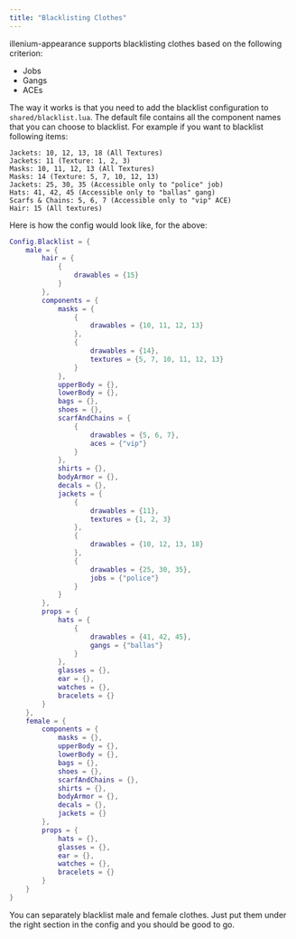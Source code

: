 ```yaml
---
title: "Blacklisting Clothes"
---
```


illenium-appearance supports blacklisting clothes based on the following criterion:

- Jobs
- Gangs
- ACEs

The way it works is that you need to add the blacklist configuration to `shared/blacklist.lua`.  The default file contains all the component names that you can choose to blacklist. For example if you want to blacklist following items:

```title="Example"
Jackets: 10, 12, 13, 18 (All Textures)
Jackets: 11 (Texture: 1, 2, 3)
Masks: 10, 11, 12, 13 (All Textures)
Masks: 14 (Texture: 5, 7, 10, 12, 13)
Jackets: 25, 30, 35 (Accessible only to "police" job)
Hats: 41, 42, 45 (Accessible only to "ballas" gang)
Scarfs & Chains: 5, 6, 7 (Accessible only to "vip" ACE)
Hair: 15 (All textures)
```

Here is how the config would look like, for the above:

```lua title="shared/blacklist.lua"
Config.Blacklist = {
    male = {
        hair = {
            {
                drawables = {15}
            }
        },
        components = {
            masks = {
                {
                    drawables = {10, 11, 12, 13}
                },
                {
                    drawables = {14},
                    textures = {5, 7, 10, 11, 12, 13}
                }
            },
            upperBody = {},
            lowerBody = {},
            bags = {},
            shoes = {},
            scarfAndChains = {
                {
                    drawables = {5, 6, 7},
                    aces = {"vip"}
                }
            },
            shirts = {},
            bodyArmor = {},
            decals = {},
            jackets = {
                {
                    drawables = {11},
                    textures = {1, 2, 3}
                },
                {
                    drawables = {10, 12, 13, 18}
                },
                {
                    drawables = {25, 30, 35},
                    jobs = {"police"}
                }
            }
        },
        props = {
            hats = {
                {
                    drawables = {41, 42, 45},
                    gangs = {"ballas"}
                }
            },
            glasses = {},
            ear = {},
            watches = {},
            bracelets = {}
        }
    },
    female = {
        components = {
            masks = {},
            upperBody = {},
            lowerBody = {},
            bags = {},
            shoes = {},
            scarfAndChains = {},
            shirts = {},
            bodyArmor = {},
            decals = {},
            jackets = {}
        },
        props = {
            hats = {},
            glasses = {},
            ear = {},
            watches = {},
            bracelets = {}
        }
    }
}

```

You can separately blacklist male and female clothes. Just put them under the right section in the config and you should be good to go.
